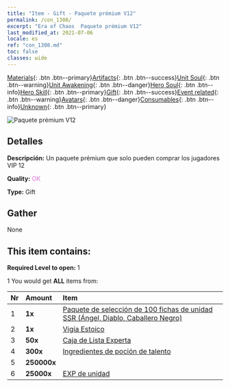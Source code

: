 ```yaml
---
title: "Item - Gift - Paquete prémium V12"
permalink: /con_1308/
excerpt: "Era of Chaos  Paquete prémium V12"
last_modified_at: 2021-07-06
locale: es
ref: "con_1308.md"
toc: false
classes: wide
---
```

 [Materials](/ItemsES/){: .btn .btn--primary}[Artifacts](/ItemsES/Artifacts/){: .btn .btn--success}[Unit Soul](/ItemsES/UnitSoul/){: .btn .btn--warning}[Unit Awakening](/ItemsES/UnitAwakening/){: .btn .btn--danger}[Hero Soul](/ItemsES/HeroSoul/){: .btn .btn--info}[Hero Skill](/ItemsES/HeroSkill/){: .btn .btn--primary}[Gift](/ItemsES/Gift/){: .btn .btn--success}[Event related](/ItemsES/Events/){: .btn .btn--warning}[Avatars](/ItemsES/Avatars/){: .btn .btn--danger}[Consumables](/ItemsES/Consumables/){: .btn .btn--info}[Unknown](/ItemsES/Unknown/){: .btn .btn--primary}

 ![Paquete prémium V12](/images/t/i_905012.png)

## Detalles
 **Descripción:** Un paquete prémium que solo pueden comprar los jugadores VIP 12

 **Quality:** <span style="color: #DA70D6">OK</span>

 **Type:** Gift

## Gather

  None

## This item contains:

 **Required Level to open:** 1

 1 You would get **ALL** items  from:

  | Nr | Amount |     Item    |
  |:---|:-------|:------------|
  | 1 |  **1x** | [Paquete de selección de 100 fichas de unidad SSR (Ángel, Diablo, Caballero Negro)](/ItemsES/con_1321/) |  | 
  | 2 |  **1x** | [Vigía Estoico](/ItemsES/art_133/) |  | 
  | 3 |  **50x** | [Caja de Lista Experta](/ItemsES/con_776/) |  | 
  | 4 |  **300x** | [Ingredientes de poción de talento](/ItemsES/con_1120/) |  | 
  | 5 |  **250000x** | <i class="fas fa-coins"/> |  | 
  | 6 |  **25000x** | [EXP de unidad](/ItemsES/con_902/) |  | 
